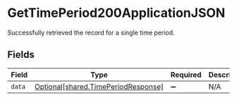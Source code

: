 # GetTimePeriod200ApplicationJSON

Successfully retrieved the record for a single time period.


## Fields

| Field                                                                            | Type                                                                             | Required                                                                         | Description                                                                      |
| -------------------------------------------------------------------------------- | -------------------------------------------------------------------------------- | -------------------------------------------------------------------------------- | -------------------------------------------------------------------------------- |
| `data`                                                                           | [Optional[shared.TimePeriodResponse]](../../models/shared/timeperiodresponse.md) | :heavy_minus_sign:                                                               | N/A                                                                              |